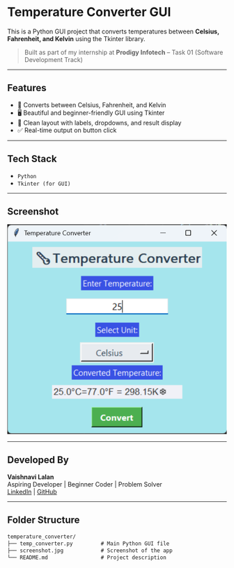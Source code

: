#  Temperature Converter GUI

This is a Python GUI project that converts temperatures between **Celsius, Fahrenheit, and Kelvin** using the Tkinter library.

>  Built as part of my internship at **Prodigy Infotech** – Task 01 (Software Development Track)

---

##  Features

- 🔁 Converts between Celsius, Fahrenheit, and Kelvin
- 🖥️ Beautiful and beginner-friendly GUI using Tkinter
- 🎨 Clean layout with labels, dropdowns, and result display
- ✅ Real-time output on button click

---

## Tech Stack

- `Python`
- `Tkinter (for GUI)`

---

##  Screenshot

![App Screenshot](screenshot.jpg.png)

---

##  Developed By

**Vaishnavi Lalan**  
Aspiring Developer | Beginner Coder | Problem Solver   
[LinkedIn](https://linkedin.com/in/vaishnavi-lalan/) | [GitHub](https://github.com/VaishnaviLalan106)

---

##  Folder Structure
```
temperature_converter/
├── temp_converter.py         # Main Python GUI file
├── screenshot.jpg            # Screenshot of the app
└── README.md                 # Project description
```




